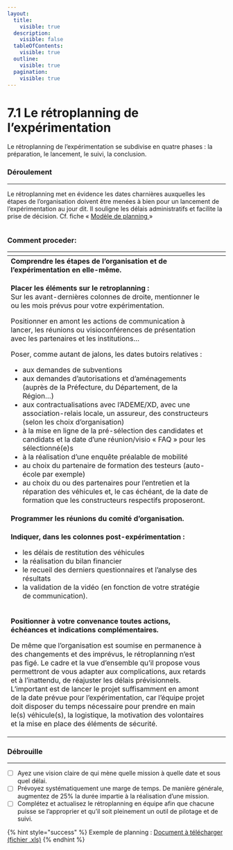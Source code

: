 ```yaml
---
layout:
  title:
    visible: true
  description:
    visible: false
  tableOfContents:
    visible: true
  outline:
    visible: true
  pagination:
    visible: true
---
```


# 7.1 Le rétroplanning de l’expérimentation

Le rétroplanning de l’expérimentation se subdivise en quatre phases : la préparation, le lancement, le suivi, la conclusion.

### Déroulement

***

Le rétroplanning met en évidence les dates charnières auxquelles les étapes de l’organisation doivent être menées à bien pour un lancement de l’expérimentation au jour dit. Il souligne les délais administratifs et facilite la prise de décision. Cf. fiche « [Modèle de planning ](https://cloud.fabmob.io/s/9y7JiBd2z3eiAXR)»

<figure><img src="https://lh7-us.googleusercontent.com/JL21WSPSyEIOynA1LejH9UDaMThxv2eO6rjj8hZDVWb3-YeCBMbwFNL4C1Kw3tNyba5Rjqf_8RAe7jjKPNKMUglQSO4Jku3S1jxrASgQiDDyPne27QYc2DxjjgzQBjOEHj6yc_B4UO71lGhkSJZXGU8" alt=""><figcaption></figcaption></figure>

### Comment proceder:&#x20;

<table><thead><tr><th></th><th data-hidden></th><th data-hidden></th></tr></thead><tbody><tr><td><strong>Comprendre les étapes de l’organisation et de l’expérimentation en elle-même.</strong></td><td></td><td></td></tr><tr><td><p><strong>Placer les éléments sur le retroplanning :</strong> <br>Sur les avant-dernières colonnes de droite, mentionner le ou les mois prévus pour votre expérimentation.</p><p>Positionner en amont les actions de communication à lancer, les réunions ou visioconférences de présentation avec les partenaires et les institutions…</p><p>Poser, comme autant de jalons, les dates butoirs relatives : </p><ul><li>aux demandes de subventions</li><li>aux demandes d’autorisations et d’aménagements (auprès de la Préfecture, du Département, de la Région…)</li><li>aux contractualisations avec l’ADEME/XD, avec une association-relais locale, un assureur, des constructeurs (selon les choix d’organisation)</li><li>à la mise en ligne de la pré-sélection des candidates et candidats et la date d’une réunion/visio « FAQ » pour les sélectionné(e)s</li><li>à la réalisation d’une enquête préalable de mobilité</li><li>au choix du partenaire de formation des testeurs (auto-école par exemple)</li><li>au choix du ou des partenaires pour l’entretien et la réparation des véhicules et, le cas échéant, de la date de formation que les constructeurs respectifs proposeront.</li></ul></td><td></td><td></td></tr><tr><td><strong>Programmer les réunions du comité d’organisation.</strong></td><td></td><td></td></tr><tr><td><p> <strong>Indiquer, dans les colonnes post-expérimentation :</strong> </p><ul><li>les délais de restitution des véhicules</li><li>la réalisation du bilan financier</li><li>le recueil des derniers questionnaires et l’analyse des résultats</li><li>la validation de la vidéo (en fonction de votre stratégie de communication).</li></ul></td><td></td><td></td></tr><tr><td><p><strong>Positionner à votre convenance toutes actions, échéances et indications complémentaires.</strong> </p><p>De même que l’organisation est soumise en permanence à des changements et des imprévus, le rétroplanning n’est pas figé. Le cadre et la vue d’ensemble qu’il propose vous permettront de vous adapter aux complications, aux retards et à l’inattendu, de réajuster les délais prévisionnels. L’important est de lancer le projet suffisamment en amont de la date prévue pour l’expérimentation, car l’équipe projet doit disposer du temps nécessaire pour prendre en main le(s) véhicule(s), la logistique, la motivation des volontaires et la mise en place des éléments de sécurité. </p></td><td></td><td></td></tr></tbody></table>

### Débrouille

***

* [ ] Ayez une vision claire de qui mène quelle mission à quelle date et sous quel délai.
* [ ] Prévoyez systématiquement une marge de temps. De manière générale, augmentez de 25% la durée impartie à la réalisation d’une mission.
* [ ] Complétez et actualisez le rétroplanning en équipe afin que chacune puisse se l’approprier et qu’il soit pleinement un outil de pilotage et de suivi.

{% hint style="success" %}
Exemple de planning : [Document à télécharger (fichier .xls)](https://cloud.fabmob.io/s/9y7JiBd2z3eiAXR)
{% endhint %}
